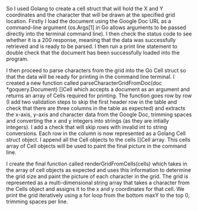 So I used Golang to create a cell struct that will hold the X and Y coordinates and the character that will be drawn at the specified grid location. Firstly I load the document using the Google Doc URL as a command-line argument (os.Args[1] in Go allows arguments to be passed directly into the terminal command line). I then check the status code to see whether it is a 200 response, meaning that the data was successfully retrieved and is ready to be parsed. I then run a print line statement to double check that the document has been successfully loaded into the program. 

I then proceed to parse characters from the grid into the Go Cell struct so that the data will be ready for printing in the command line terminal. I created a new function called parseCharacterGridFromDoc(doc *goquery.Document) []Cell which accepts a document as an argument and returns an array of Cells required for printing. The function goes row by row (I add two validation steps to skip the first header row in the table and check that there are three columns in the table as expected) and extracts the x-axis, y-axis and character data from the Google Doc, trimming spaces and converting the x and y integers into strings (as they are intially integers). I add a check that will skip rows with invalid int to string conversions. Each row in the column is now represented as a Golang Cell struct object. I append all the Cell objects to the cells []Cell array. This cells array of Cell objects will be used to paint the final picture in the command line.

I create the final function called renderGridFromCells(cells) which takes in the array of cell objects as expected and uses this information to determine the grid size and paint the picture of each character in the grid. The grid is represented as a multi-dimensional string array that takes a character from the Cells object and assigns it to the x and y coordinates for that cell. We print the grid iteratively using a for loop from the bottom maxY to the top 0, trimming spaces per line.